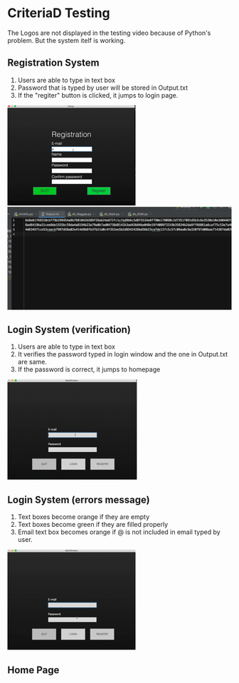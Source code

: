 # CriteriaD Testing #
The Logos are not displayed in the testing video because of Python's problem.
But the system itelf is working.

## Registration System ##
1. Users are able to type in text box
1. Password that is typed by user will be stored in Output.txt
1. If the "regiter" button is clicked, it jumps to login page.

![regitrationtest](Registration.gif)
![regiteroutput](Registration_output.JPG)

## Login System (verification) ##
1. Users are able to type in text box
1. It verifies the password typed in login window and the one in Output.txt are same.
1. If the password is correct, it jumps to homepage

![logintest](login.gif)

## Login System (errors message) ##
1. Text boxes become orange if they are empty
1. Text boxes become green if they are filled properly
1. Email text box becomes orange if @ is not included in email typed by user.

![loginerror](loginver.gif)

## Home Page ##
